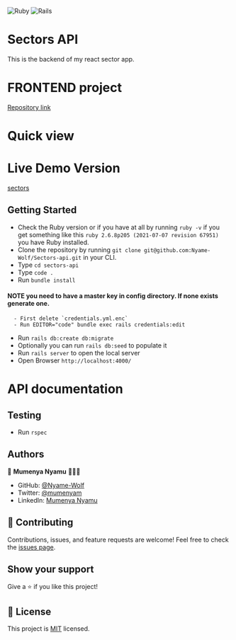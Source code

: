 ![Ruby](https://img.shields.io/badge/ruby-%23CC342D.svg?style=for-the-badge&logo=ruby&logoColor=white) ![Rails](https://img.shields.io/badge/rails-%23CC0000.svg?style=for-the-badge&logo=ruby-on-rails&logoColor=white)

# Sectors API

This is the backend of my react sector app.

# FRONTEND project

[Repository link]()

# Quick view

# Live Demo Version

[sectors]()

## Getting Started

- Check the Ruby version or if you have at all by running `ruby -v` if you get something like this `ruby 2.6.8p205 (2021-07-07 revision 67951)` you have Ruby installed.
- Clone the repository by running `git clone git@github.com:Nyame-Wolf/Sectors-api.git` in your CLI.
- Type `cd sectors-api`
- Type `code .`
- Run `bundle install`

#### NOTE you need to have a master key in config directory. If none exists generate one.

      - First delete `credentials.yml.enc`
      - Run EDITOR="code" bundle exec rails credentials:edit

- Run `rails db:create db:migrate`
- Optionally you can run `rails db:seed` to populate it
- Run `rails server` to open the local server
- Open Browser `http://localhost:4000/`

# API documentation

## Testing

- Run `rspec`

## Authors

👤 **Mumenya Nyamu** 🧑🏻‍💻

- GitHub: [@Nyame-Wolf](https://github.com/Nyame-Wolf)
- Twitter: [@mumenyam](https://twitter.com/Mumenyam)
- LinkedIn: [Mumenya Nyamu](https://www.linkedin.com/in/mumenya-nyamu-software-engineer/)

## 🤝 Contributing

Contributions, issues, and feature requests are welcome!
Feel free to check the [issues page](https://github.com/Nyame-Wolf/Sectors-api/issues).

## Show your support

Give a ⭐️ if you like this project!

## 📝 License

This project is [MIT](./MIT.md) licensed.
